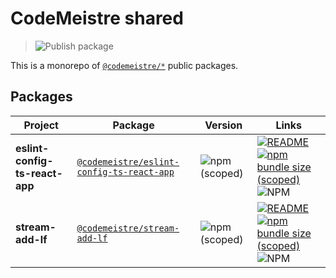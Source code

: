 # CodeMeistre shared

> ![Publish package](https://github.com/codemeistre/shared/workflows/Publish%20package/badge.svg?style=flat-square)

This is a monorepo of [`@codemeistre/*`](https://www.npmjs.com/org/codemeistre) public packages.

## Packages

| Project                        | Package                                                                                                        | Version                                                                                                 | Links                                                                                                                                                                                                                                                                                                                                                                                                                             |
| ------------------------------ | -------------------------------------------------------------------------------------------------------------- | ------------------------------------------------------------------------------------------------------- | --------------------------------------------------------------------------------------------------------------------------------------------------------------------------------------------------------------------------------------------------------------------------------------------------------------------------------------------------------------------------------------------------------------------------------- |
| **eslint-config-ts-react-app** | [`@codemeistre/eslint-config-ts-react-app`](https://npmjs.com/package/@codemeistre/eslint-config-ts-react-app) | ![npm (scoped)](https://img.shields.io/npm/v/@codemeistre/eslint-config-ts-react-app?style=flat-square) | [![README](https://img.shields.io/badge/README--green.svg?style=flat-square)](/packages/eslint-config-ts-react-app) [![npm bundle size (scoped)](https://img.shields.io/bundlephobia/minzip/@codemeistre/eslint-config-ts-react-app?style=flat-square)](https://bundlephobia.com/result?p=@codemeistre/eslint-config-ts-react-app) ![NPM](https://img.shields.io/npm/l/@codemeistre/eslint-config-ts-react-app?style=flat-square) |
| **stream-add-lf**              | [`@codemeistre/stream-add-lf`](https://npmjs.com/package/@codemeistre/stream-add-lf)                           | ![npm (scoped)](https://img.shields.io/npm/v/@codemeistre/stream-add-lf?style=flat-square)              | [![README](https://img.shields.io/badge/README--green.svg?style=flat-square)](/packages/stream-add-lf) [![npm bundle size (scoped)](https://img.shields.io/bundlephobia/minzip/@codemeistre/stream-add-lf?style=flat-square)](https://bundlephobia.com/result?p=@codemeistre/stream-add-lf) ![NPM](https://img.shields.io/npm/l/@codemeistre/stream-add-lf?style=flat-square)                                                     |
